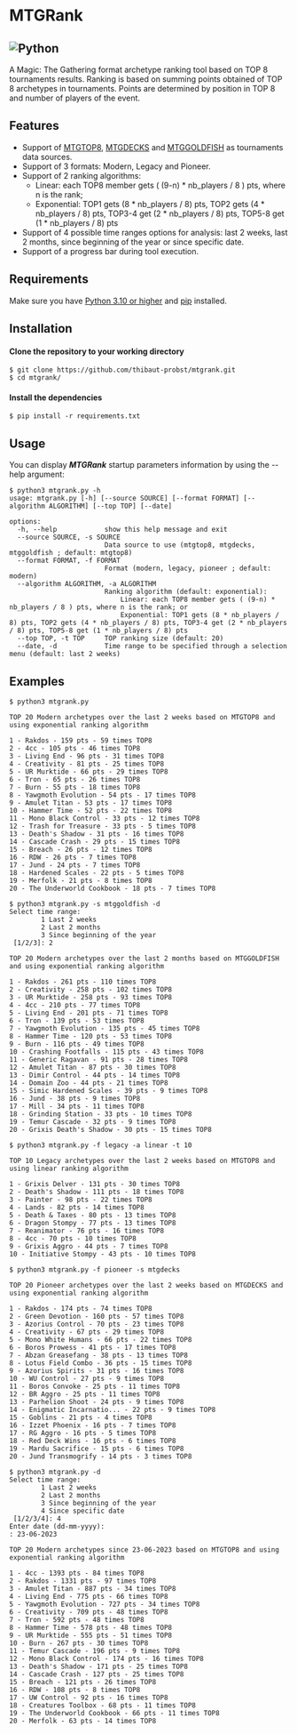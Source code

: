 # MTGRank
![Python](https://img.shields.io/badge/python-3.10%20%7C%203.11-blue)  
---  
A Magic: The Gathering format archetype ranking tool based on TOP 8 tournaments results. Ranking is based on summing points obtained of TOP 8 archetypes in tournaments. Points are determined by position in TOP 8 and number of players of the event.

## Features

* Support of [MTGTOP8](https://mtgtop8.com), [MTGDECKS](https://mtgdecks.net) and [MTGGOLDFISH](https://www.mtggoldfish.com) as tournaments data sources.
* Support of 3 formats: Modern, Legacy and Pioneer.
* Support of 2 ranking algorithms:
    * Linear: each TOP8 member gets ( (9-n) * nb_players / 8 ) pts, where n is the rank;
    * Exponential: TOP1 gets (8 * nb_players / 8) pts, TOP2 gets (4 * nb_players / 8) pts, TOP3-4 get (2 * nb_players / 8) pts, TOP5-8 get (1 * nb_players / 8) pts
* Support of 4 possible time ranges options for analysis: last 2 weeks, last 2 months, since beginning of the year or since specific date.
* Support of a progress bar during tool execution.

## Requirements

Make sure you have [Python 3.10 or higher](https://www.python.org/downloads/) and [pip](https://packaging.python.org/en/latest/tutorials/installing-packages/) installed.  

## Installation 

#### Clone the repository to your working directory 
```
$ git clone https://github.com/thibaut-probst/mtgrank.git
$ cd mtgrank/
```
#### Install the dependencies
```
$ pip install -r requirements.txt
```

## Usage 

You can display ***MTGRank*** startup parameters information by using the --help argument: 

```
$ python3 mtgrank.py -h
usage: mtgrank.py [-h] [--source SOURCE] [--format FORMAT] [--algorithm ALGORITHM] [--top TOP] [--date]

options:
  -h, --help            show this help message and exit
  --source SOURCE, -s SOURCE
                        Data source to use (mtgtop8, mtgdecks, mtggoldfish ; default: mtgtop8)
  --format FORMAT, -f FORMAT
                        Format (modern, legacy, pioneer ; default: modern)
  --algorithm ALGORITHM, -a ALGORITHM
                        Ranking algorithm (default: exponential):
                            Linear: each TOP8 member gets ( (9-n) * nb_players / 8 ) pts, where n is the rank; or
                            Exponential: TOP1 gets (8 * nb_players / 8) pts, TOP2 gets (4 * nb_players / 8) pts, TOP3-4 get (2 * nb_players / 8) pts, TOP5-8 get (1 * nb_players / 8) pts
  --top TOP, -t TOP     TOP ranking size (default: 20)
  --date, -d            Time range to be specified through a selection menu (default: last 2 weeks)
```

## Examples
```
$ python3 mtgrank.py 

TOP 20 Modern archetypes over the last 2 weeks based on MTGTOP8 and using exponential ranking algorithm

1 - Rakdos - 159 pts - 59 times TOP8
2 - 4cc - 105 pts - 46 times TOP8
3 - Living End - 96 pts - 31 times TOP8
4 - Creativity - 81 pts - 25 times TOP8
5 - UR Murktide - 66 pts - 29 times TOP8
6 - Tron - 65 pts - 26 times TOP8
7 - Burn - 55 pts - 18 times TOP8
8 - Yawgmoth Evolution - 54 pts - 17 times TOP8
9 - Amulet Titan - 53 pts - 17 times TOP8
10 - Hammer Time - 52 pts - 22 times TOP8
11 - Mono Black Control - 33 pts - 12 times TOP8
12 - Trash for Treasure - 33 pts - 5 times TOP8
13 - Death's Shadow - 31 pts - 16 times TOP8
14 - Cascade Crash - 29 pts - 15 times TOP8
15 - Breach - 26 pts - 12 times TOP8
16 - RDW - 26 pts - 7 times TOP8
17 - Jund - 24 pts - 7 times TOP8
18 - Hardened Scales - 22 pts - 5 times TOP8
19 - Merfolk - 21 pts - 8 times TOP8
20 - The Underworld Cookbook - 18 pts - 7 times TOP8 
```
```
$ python3 mtgrank.py -s mtggoldfish -d
Select time range:
        1 Last 2 weeks
        2 Last 2 months
        3 Since beginning of the year
 [1/2/3]: 2

TOP 20 Modern archetypes over the last 2 months based on MTGGOLDFISH and using exponential ranking algorithm

1 - Rakdos - 261 pts - 110 times TOP8
2 - Creativity - 258 pts - 102 times TOP8
3 - UR Murktide - 258 pts - 93 times TOP8
4 - 4cc - 210 pts - 77 times TOP8
5 - Living End - 201 pts - 71 times TOP8
6 - Tron - 139 pts - 53 times TOP8
7 - Yawgmoth Evolution - 135 pts - 45 times TOP8
8 - Hammer Time - 120 pts - 53 times TOP8
9 - Burn - 116 pts - 49 times TOP8
10 - Crashing Footfalls - 115 pts - 43 times TOP8
11 - Generic Ragavan - 91 pts - 28 times TOP8
12 - Amulet Titan - 87 pts - 30 times TOP8
13 - Dimir Control - 44 pts - 14 times TOP8
14 - Domain Zoo - 44 pts - 21 times TOP8
15 - Simic Hardened Scales - 39 pts - 9 times TOP8
16 - Jund - 38 pts - 9 times TOP8
17 - Mill - 34 pts - 11 times TOP8
18 - Grinding Station - 33 pts - 10 times TOP8
19 - Temur Cascade - 32 pts - 9 times TOP8
20 - Grixis Death's Shadow - 30 pts - 15 times TOP8
```
```
$ python3 mtgrank.py -f legacy -a linear -t 10

TOP 10 Legacy archetypes over the last 2 weeks based on MTGTOP8 and using linear ranking algorithm

1 - Grixis Delver - 131 pts - 30 times TOP8
2 - Death's Shadow - 111 pts - 18 times TOP8
3 - Painter - 98 pts - 22 times TOP8
4 - Lands - 82 pts - 14 times TOP8
5 - Death & Taxes - 80 pts - 13 times TOP8
6 - Dragon Stompy - 77 pts - 13 times TOP8
7 - Reanimator - 76 pts - 16 times TOP8
8 - 4cc - 70 pts - 10 times TOP8
9 - Grixis Aggro - 44 pts - 7 times TOP8
10 - Initiative Stompy - 43 pts - 10 times TOP8
```
```
$ python3 mtgrank.py -f pioneer -s mtgdecks

TOP 20 Pioneer archetypes over the last 2 weeks based on MTGDECKS and using exponential ranking algorithm

1 - Rakdos - 174 pts - 74 times TOP8
2 - Green Devotion - 160 pts - 57 times TOP8
3 - Azorius Control - 70 pts - 23 times TOP8
4 - Creativity - 67 pts - 29 times TOP8
5 - Mono White Humans - 66 pts - 22 times TOP8
6 - Boros Prowess - 41 pts - 17 times TOP8
7 - Abzan Greasefang - 38 pts - 13 times TOP8
8 - Lotus Field Combo - 36 pts - 15 times TOP8
9 - Azorius Spirits - 31 pts - 16 times TOP8
10 - WU Control - 27 pts - 9 times TOP8
11 - Boros Convoke - 25 pts - 11 times TOP8
12 - BR Aggro - 25 pts - 11 times TOP8
13 - Parhelion Shoot - 24 pts - 9 times TOP8
14 - Enigmatic Incarnatio... - 22 pts - 9 times TOP8
15 - Goblins - 21 pts - 4 times TOP8
16 - Izzet Phoenix - 16 pts - 7 times TOP8
17 - RG Aggro - 16 pts - 5 times TOP8
18 - Red Deck Wins - 16 pts - 6 times TOP8
19 - Mardu Sacrifice - 15 pts - 6 times TOP8
20 - Jund Transmogrify - 14 pts - 3 times TOP8
```
```
$ python3 mtgrank.py -d 
Select time range:
        1 Last 2 weeks
        2 Last 2 months
        3 Since beginning of the year
        4 Since specific date
 [1/2/3/4]: 4
Enter date (dd-mm-yyyy):
: 23-06-2023

TOP 20 Modern archetypes since 23-06-2023 based on MTGTOP8 and using exponential ranking algorithm

1 - 4cc - 1393 pts - 84 times TOP8
2 - Rakdos - 1331 pts - 97 times TOP8
3 - Amulet Titan - 887 pts - 34 times TOP8
4 - Living End - 775 pts - 66 times TOP8
5 - Yawgmoth Evolution - 727 pts - 34 times TOP8
6 - Creativity - 709 pts - 48 times TOP8
7 - Tron - 592 pts - 48 times TOP8
8 - Hammer Time - 578 pts - 48 times TOP8
9 - UR Murktide - 555 pts - 51 times TOP8
10 - Burn - 267 pts - 30 times TOP8
11 - Temur Cascade - 196 pts - 9 times TOP8
12 - Mono Black Control - 174 pts - 16 times TOP8
13 - Death's Shadow - 171 pts - 25 times TOP8
14 - Cascade Crash - 127 pts - 25 times TOP8
15 - Breach - 121 pts - 26 times TOP8
16 - RDW - 108 pts - 8 times TOP8
17 - UW Control - 92 pts - 16 times TOP8
18 - Creatures Toolbox - 68 pts - 11 times TOP8
19 - The Underworld Cookbook - 66 pts - 11 times TOP8
20 - Merfolk - 63 pts - 14 times TOP8
```